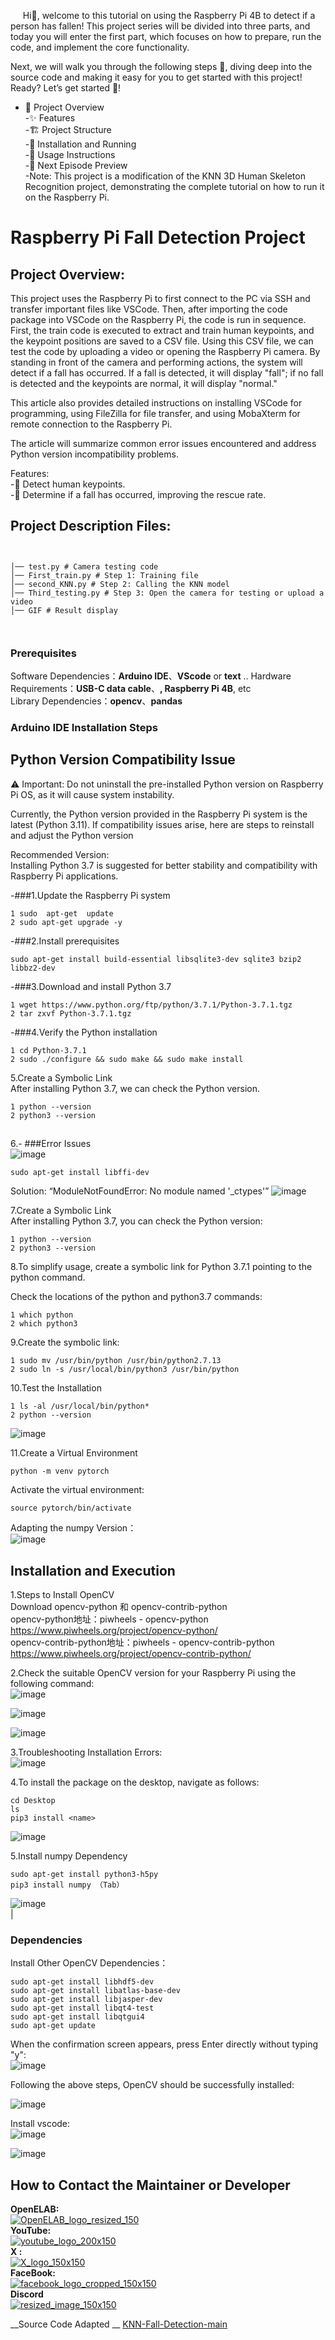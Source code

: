 &nbsp;&nbsp;&nbsp;&nbsp;&nbsp;Hi👋, welcome to this tutorial on using the Raspberry Pi 4B to detect if a person has fallen! This project series will be divided into three parts, and today you will enter the first part, which focuses on how to prepare, run the code, and implement the core functionality.  

Next, we will walk you through the following steps 📜, diving deep into the source code and making it easy for you to get started with this project! Ready? Let’s get started 🚀!  
- 📝 Project Overview  
-✨ Features  
-🏗 Project Structure  
-🚀 Installation and Running  
-🔧 Usage Instructions  
-🔮 Next Episode Preview  
-Note: This project is a modification of the KNN 3D Human Skeleton Recognition project, demonstrating the complete tutorial on how to run it on the Raspberry Pi.  
  
# Raspberry Pi Fall Detection Project   
## Project Overview:  
This project uses the Raspberry Pi to first connect to the PC via SSH and transfer important files like VSCode. Then, after importing the code package into VSCode on the Raspberry Pi, the code is run in sequence. First, the train code is executed to extract and train human keypoints, and the keypoint positions are saved to a CSV file. Using this CSV file, we can test the code by uploading a video or opening the Raspberry Pi camera. By standing in front of the camera and performing actions, the system will detect if a fall has occurred. If a fall is detected, it will display "fall"; if no fall is detected and the keypoints are normal, it will display "normal."  

This article also provides detailed instructions on installing VSCode for programming, using FileZilla for file transfer, and using MobaXterm for remote connection to the Raspberry Pi.  

The article will summarize common error issues encountered and address Python version incompatibility problems.  


Features:  
-📏 Detect human keypoints.    
-🎉 Determine if a fall has occurred, improving the rescue rate.   
## Project Description Files:  
``` 


│── test.py # Camera testing code    
│── First_train.py # Step 1: Training file  
│── second_KNN.py # Step 2: Calling the KNN model  
│── Third_testing.py # Step 3: Open the camera for testing or upload a video  
│── GIF # Result display

  
```
### Prerequisites    
Software Dependencies：__Arduino IDE__、__VScode__ or __text__ ..
Hardware Requirements：__USB-C data cable__、__, Raspberry Pi 4B__, etc  
Library Dependencies：__opencv__、__pandas__  
### Arduino IDE Installation Steps 

## Python Version Compatibility Issue   
⚠️ Important: Do not uninstall the pre-installed Python version on Raspberry Pi OS, as it will cause system instability.  

Currently, the Python version provided in the Raspberry Pi system is the latest (Python 3.11). If compatibility issues arise, here are steps to reinstall and adjust the Python version  

Recommended Version:   
Installing Python 3.7 is suggested for better stability and compatibility with Raspberry Pi applications.    
    
-###1.Update the Raspberry Pi system     
``` 
1 sudo  apt-get  update  
2 sudo apt-get upgrade -y  
```
-###2.Install prerequisites  
```
sudo apt-get install build-essential libsqlite3-dev sqlite3 bzip2 libbz2-dev    
```
-###3.Download and install Python 3.7   
```
1 wget https://www.python.org/ftp/python/3.7.1/Python-3.7.1.tgz  
2 tar zxvf Python-3.7.1.tgz  
```
-###4.Verify the Python installation   
```
1 cd Python-3.7.1    
2 sudo ./configure && sudo make && sudo make install  
```

5.Create a Symbolic Link  
After installing Python 3.7, we can check the Python version.     
```
1 python --version  
2 python3 --version   
```

##  
6.- ###Error Issues  
![image](https://github.com/user-attachments/assets/2adf55d0-fb75-4fff-b839-368261629fc8)  

  
```
sudo apt-get install libffi-dev  
```
Solution: “ModuleNotFoundError: No module named '_ctypes'”
![image](https://github.com/user-attachments/assets/eed2707f-cc15-48c6-9e33-b4a40a5d12de)  



7.Create a Symbolic Link  
After installing Python 3.7, you can check the Python version:  
```
1 python --version
2 python3 --version
```

8.To simplify usage, create a symbolic link for Python 3.7.1 pointing to the python command.   

Check the locations of the python and python3.7 commands:  
```
1 which python
2 which python3
```

9.Create the symbolic link:   
```
1 sudo mv /usr/bin/python /usr/bin/python2.7.13
2 sudo ln -s /usr/local/bin/python3 /usr/bin/python
```

10.Test the Installation   
```
1 ls -al /usr/local/bin/python*
2 python --version
```


![image](https://github.com/user-attachments/assets/44ec15a4-8126-4484-8635-ce7a358f8dbc)  

11.Create a Virtual Environment  
```
python -m venv pytorch  
```

Activate the virtual environment:    
```
source pytorch/bin/activate  
```

Adapting the numpy Version：   
![image](https://github.com/user-attachments/assets/c7790cfc-bf1a-472e-98d2-790fa5f94fa3)  


## Installation and Execution  
1.Steps to Install OpenCV     
Download opencv-python 和 opencv-contrib-python    
opencv-python地址：piwheels - opencv-python   https://www.piwheels.org/project/opencv-python/   
opencv-contrib-python地址：piwheels - opencv-contrib-python   https://www.piwheels.org/project/opencv-contrib-python/   

2.Check the suitable OpenCV version for your Raspberry Pi using the following command:   
![image](https://github.com/user-attachments/assets/8986a20b-48bf-4dec-ad9c-06245554ee95)  

![image](https://github.com/user-attachments/assets/4bb34404-9fe2-482c-b59d-7ed8cfcb0b37)  

![image](https://github.com/user-attachments/assets/49634ccd-5037-4766-9f2b-8ed612ff9bf5)  


3.Troubleshooting Installation Errors:    
![image](https://github.com/user-attachments/assets/43b705ff-4113-46d1-94aa-6547f1a8850b)  

4.To install the package on the desktop, navigate as follows:    
```
cd Desktop  
ls  
pip3 install <name>
```
![image](https://github.com/user-attachments/assets/00986329-4855-405b-ac91-54aa601aaedc)  


5.Install numpy Dependency   
```
sudo apt-get install python3-h5py  
pip3 install numpy （Tab）  

```
![image](https://github.com/user-attachments/assets/d544cdb9-672e-4c3c-91ad-aa330b484f04)  
|
### Dependencies  
Install Other OpenCV Dependencies：    
```
sudo apt-get install libhdf5-dev  
sudo apt-get install libatlas-base-dev   
sudo apt-get install libjasper-dev  
sudo apt-get install libqt4-test  
sudo apt-get install libqtgui4   
sudo apt-get update
```
When the confirmation screen appears, press Enter directly without typing "y":    
![image](https://github.com/user-attachments/assets/80ab771f-c615-48c5-980e-31cc855b6c60)  

Following the above steps, OpenCV should be successfully installed:   

![image](https://github.com/user-attachments/assets/5e7a7468-28f1-4540-abeb-a2b7ac895e7a)  

Install vscode:  
![image](https://github.com/user-attachments/assets/6b45c5e3-785c-4a4c-93c1-855bb8b8bec2)  


![image](https://github.com/user-attachments/assets/9df9bad7-ef5e-4db8-bf7c-22ed2fb9c107)  




## How to Contact the Maintainer or Developer   
__OpenELAB:__   
[![OpenELAB_logo_resized_150](https://github.com/user-attachments/assets/5d3de375-359c-46a3-96bb-aaa211c6c636)](https://openelab.io)  
__YouTube:__  
[![youtube_logo_200x150](https://github.com/user-attachments/assets/d2365e7f-4ffe-4124-bf62-21eba19a71e4)](https://www.youtube.com/@OpenELAB)  
__X :__  
[![X_logo_150x150](https://github.com/user-attachments/assets/4ad5095f-2573-4791-9360-b355530093bf)](https://twitter.com/openelabio)  
__FaceBook:__  
[![facebook_logo_cropped_150x150](https://github.com/user-attachments/assets/52f2dc9a-a564-49a5-b72e-30eafbbc281f)](https://www.facebook.com/profile.php?id=61559154729457)  
__Discord__  
[![resized_image_150x150](https://github.com/user-attachments/assets/93ecd098-3391-45bb-9d80-b166c197a475)](https://discord.gg/VQspWyck)  

__Source Code Adapted __
[KNN-Fall-Detection-main]([https://github.com/Sarah-C/M5StickC_Plus_Slot_Machine](https://github.com/Code-Deer/KNN-Fall-Detection/blob/main/README.md))

